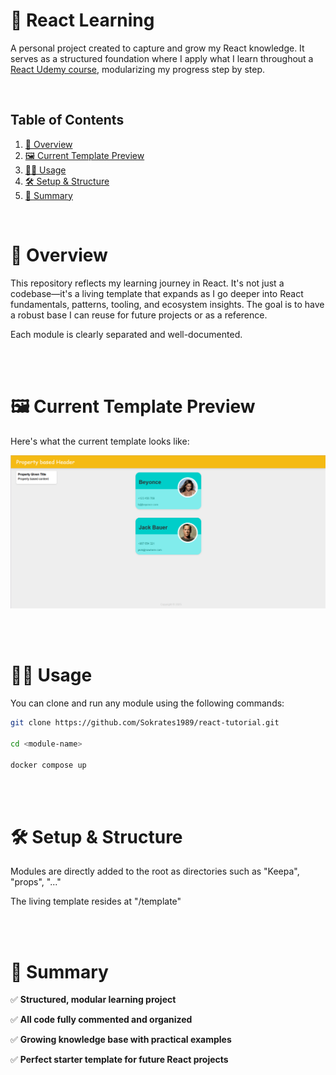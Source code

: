 # 🚀 React Learning

A personal project created to capture and grow my React knowledge. It serves as a structured foundation where I apply what I learn throughout a [React Udemy course](https://www.udemy.com/course/the-complete-web-development-bootcamp/learn/lecture/17039094#overview), modularizing my progress step by step.

<br>

## Table of Contents

1. [📖 Overview](#-overview)
2. [🖼️ Current Template Preview](#-current-template-preview)
3. [🧑‍💻 Usage](#-usage)
4. [🛠️ Setup & Structure](#-setup--structure)
8. [🚀 Summary](#-summary)

<br>

# 📖 Overview

This repository reflects my learning journey in React. It's not just a codebase—it's a living template that expands as I go deeper into React fundamentals, patterns, tooling, and ecosystem insights. The goal is to have a robust base I can reuse for future projects or as a reference.

Each module is clearly separated and well-documented.

<br><br>

# 🖼️ Current Template Preview

Here's what the current template looks like:

![React Template Screenshot](template.png)

<br><br>

# 🧑‍💻 Usage

You can clone and run any module using the following commands:

```bash
git clone https://github.com/Sokrates1989/react-tutorial.git

cd <module-name>

docker compose up
```


<br><br>

# 🛠️ Setup & Structure

Modules are directly added to the root as directories such as "Keepa", "props", "..."

The living template resides at "/template"

<br><br>


# 🚀 Summary

✅ **Structured, modular learning project**

✅ **All code fully commented and organized**

✅ **Growing knowledge base with practical examples**

✅ **Perfect starter template for future React projects**

